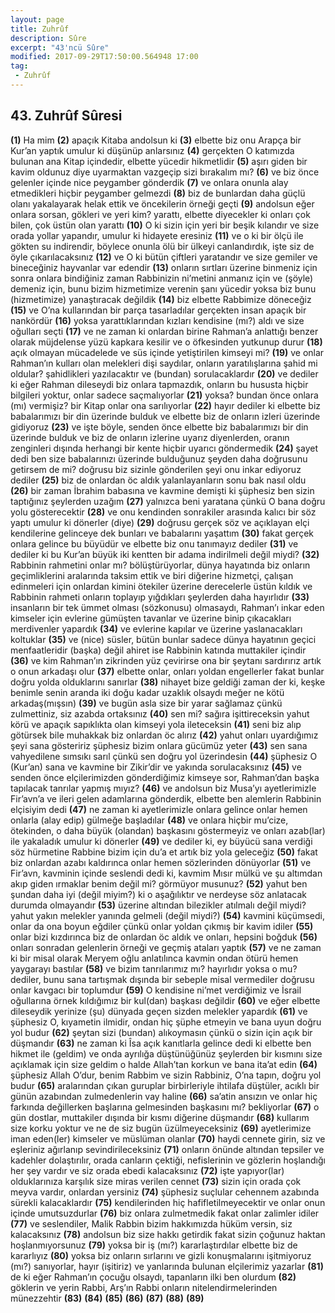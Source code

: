 ```yaml
---
layout: page
title: Zuhrûf
description: Sûre
excerpt: "43'ncü Sûre"
modified: 2017-09-29T17:50:00.564948 17:00
tag: 
 - Zuhrûf
---
```


## 43. Zuhrûf Sûresi

**(1)** Ha mim
**(2)** apaçık Kitaba andolsun ki
**(3)** elbette biz onu Arapça bir Kur’an yaptık umulur ki düşünüp anlarsınız
**(4)** gerçekten O katımızda bulunan ana Kitap içindedir, elbette yücedir hikmetlidir
**(5)** aşırı giden bir kavim oldunuz diye uyarmaktan vazgeçip sizi bırakalım mı?
**(6)** ve biz önce gelenler içinde nice peygamber gönderdik
**(7)** ve onlara onunla alay etmedikleri hiçbir peygamber gelmezdi
**(8)** biz de bunlardan daha güçlü olanı yakalayarak helak ettik ve öncekilerin örneği geçti
**(9)** andolsun eğer onlara sorsan, gökleri ve yeri kim? yarattı, elbette diyecekler ki onları çok bilen, çok üstün olan yarattı
**(10)** O ki sizin için yeri bir beşik kılandır ve size orada yollar yapandır, umulur ki hidayete eresiniz
**(11)** ve o ki bir ölçü ile gökten su indirendir, böylece onunla ölü bir ülkeyi canlandırdık, işte siz de öyle çıkarılacaksınız
**(12)** ve O ki bütün çiftleri yaratandır ve size gemiler ve bineceğiniz hayvanlar var edendir 
**(13)** onların sırtları üzerine binmeniz için sonra onlara bindiğiniz zaman Rabbinizin ni’metini anmanız için ve (şöyle) demeniz için, bunu bizim hizmetimize verenin şanı yücedir yoksa biz bunu (hizmetimize) yanaştıracak değildik
**(14)** biz elbette Rabbimize döneceğiz
**(15)** ve O’na kullarından bir parça tasarladılar gerçekten insan apaçık bir nankördür
**(16)** yoksa yarattıklarından kızları kendisine (mı?) aldı ve size oğulları seçti 
**(17)** ve ne zaman ki onlardan birine Rahman’a anlattığı benzer olarak müjdelense yüzü kapkara kesilir ve o öfkesinden yutkunup durur
**(18)** açık olmayan mücadelede ve süs içinde yetiştirilen kimseyi mi?
**(19)** ve onlar Rahman’ın kulları olan melekleri dişi saydılar, onların yaratılışlarına şahid mi oldular? şahidlikleri yazılacaktır ve (bundan) sorulacaklardır
**(20)** ve dediler ki eğer Rahman dileseydi biz onlara tapmazdık, onların bu hususta hiçbir bilgileri yoktur, onlar sadece saçmalıyorlar
**(21)** yoksa? bundan önce onlara (mı) vermişiz? bir Kitap onlar ona sarılıyorlar
**(22)** hayır dediler ki elbette biz babalarımızı bir din üzerinde bulduk ve elbette biz de onların izleri üzerinde gidiyoruz
**(23)** ve işte böyle, senden önce elbette biz babalarımızı bir din üzerinde bulduk ve biz de onların izlerine uyarız diyenlerden, oranın zenginleri dışında herhangi bir kente hiçbir uyarıcı göndermedik 
**(24)** şayet dedi ben size babalarınızı üzerinde bulduğunuz şeyden daha doğrusunu getirsem de mi? doğrusu biz sizinle gönderilen şeyi onu inkar ediyoruz dediler
**(25)** biz de onlardan öc aldık yalanlayanların sonu bak nasıl oldu 
**(26)** bir zaman İbrahim babasına ve kavmine demişti ki şüphesiz ben sizin taptığınız şeylerden uzağım
**(27)** yalnızca beni yaratana çünkü O bana doğru yolu gösterecektir
**(28)** ve onu kendinden sonrakiler arasında kalıcı bir söz yaptı umulur ki dönerler (diye)
**(29)** doğrusu gerçek söz ve açıklayan elçi kendilerine gelinceye dek bunları ve babalarını yaşattım
**(30)** fakat gerçek onlara gelince bu büyüdür ve elbette biz onu tanımayız dediler 
**(31)** ve dediler ki bu Kur’an büyük iki kentten bir adama indirilmeli değil miydi?
**(32)** Rabbinin rahmetini onlar mı? bölüştürüyorlar, dünya hayatında biz onların geçimliklerini aralarında taksim ettik ve biri diğerine hizmetçi, çalışan edinmeleri için onlardan kimini ötekiler üzerine derecelerle üstün kıldık ve Rabbinin rahmeti onların toplayıp yığdıkları şeylerden daha hayırlıdır
**(33)** insanların bir tek ümmet olması (sözkonusu) olmasaydı, Rahman’ı inkar eden kimseler için evlerine gümüşten tavanlar ve üzerine binip çıkacakları merdivenler yapardık
**(34)** ve evlerine kapılar ve üzerine yaslanacakları koltuklar 
**(35)** ve (nice) süsler, bütün bunlar sadece dünya hayatının geçici menfaatleridir (başka) değil ahiret ise Rabbinin katında muttakiler içindir
**(36)** ve kim Rahman’ın zikrinden yüz çevirirse ona bir şeytanı sardırırız artık o onun arkadaşı olur
**(37)** elbette onlar, onları yoldan engellerler fakat bunlar doğru yolda olduklarını sanırlar
**(38)** nihayet bize geldiği zaman der ki, keşke benimle senin aranda iki doğu kadar uzaklık olsaydı meğer ne kötü arkadaş(mışsın)
**(39)** ve bugün asla size bir yarar sağlamaz çünkü zulmettiniz, siz azabda ortaksınız
**(40)** sen mi? sağıra işittireceksin yahut körü ve apaçık sapıklıkta olan kimseyi yola ileteceksin 
**(41)** seni biz alıp götürsek bile muhakkak biz onlardan öc alırız
**(42)** yahut onları uyardığımız şeyi sana gösteririz şüphesiz bizim onlara gücümüz yeter
**(43)** sen sana vahyedilene sımsıkı sarıl çünkü sen doğru yol üzerindesin
**(44)** şüphesiz O (Kur’an) sana ve kavmine bir Zikir’dir ve yakında sorulacaksınız
**(45)** ve senden önce elçilerimizden gönderdiğimiz kimseye sor, Rahman’dan başka tapılacak tanrılar yapmış mıyız?
**(46)** ve andolsun biz Musa’yı ayetlerimizle Fir’avn’a ve ileri gelen adamlarına gönderdik, elbette ben alemlerin Rabbinin elçisiyim dedi
**(47)** ne zaman ki ayetlerimizle onlara gelince onlar hemen onlarla (alay edip) gülmeğe başladılar
**(48)** ve onlara hiçbir mu’cize, ötekinden, o daha büyük (olandan) başkasını göstermeyiz ve onları azab(lar) ile yakaladık umulur ki dönerler
**(49)** ve dediler ki, ey büyücü sana verdiği söz hürmetine Rabbine bizim için du’a et artık biz yola geleceğiz
**(50)** fakat biz onlardan azabı kaldırınca onlar hemen sözlerinden dönüyorlar
**(51)** ve Fir’avn, kavminin içinde seslendi dedi ki, kavmim Mısır mülkü ve şu altımdan akıp giden ırmaklar benim değil mi? görmüyor musunuz?
**(52)** yahut ben şundan daha iyi (değil miyim?) ki o aşağılıktır ve nerdeyse söz anlatacak durumda olmayandır
**(53)** üzerine altından bilezikler atılmalı değil miydi? yahut yakın melekler yanında gelmeli (değil miydi?)
**(54)** kavmini küçümsedi, onlar da ona boyun eğdiler çünkü onlar yoldan çıkmış bir kavim idiler
**(55)** onlar bizi kızdırınca biz de onlardan öc aldık ve onları, hepsini boğduk
**(56)** onları sonradan gelenlerin örneği ve  geçmiş ataları yaptık
**(57)** ve ne zaman ki bir misal olarak Meryem oğlu anlatılınca kavmin ondan ötürü hemen yaygarayı bastılar
**(58)** ve bizim tanrılarımız mı? hayırlıdır yoksa o mu? dediler, bunu sana tartışmak dışında bir sebeple misal vermediler doğrusu onlar kavgacı bir toplumdur
**(59)** O kendisine ni’met verdiğimiz ve İsrail oğullarına örnek kıldığımız bir kul(dan) başkası değildir
**(60)** ve eğer elbette dileseydik yerinize (şu) dünyada geçen sizden melekler yapardık 
**(61)** ve şüphesiz O, kıyametin ilmidir, ondan hiç şüphe etmeyin ve bana uyun doğru yol budur
**(62)** şeytan sizi (bundan) alıkoymasın çünkü o sizin için açık bir düşmandır
**(63)** ne zaman ki Îsa açık kanıtlarla gelince dedi ki elbette ben hikmet ile (geldim) ve onda ayrılığa düştünüğünüz şeylerden bir kısmını size açıklamak için size geldim o halde Allah’tan korkun ve bana ita’at edin
**(64)** şüphesiz Allah O’dur, benim Rabbim ve sizin Rabbiniz, O’na tapın, doğru yol budur
**(65)** aralarından çıkan guruplar birbirleriyle ihtilafa düştüler, acıklı bir günün azabından zulmedenlerin vay haline
**(66)** sa’atin ansızın ve onlar hiç farkında değillerken başlarına gelmesinden başkasını mı? bekliyorlar
**(67)** o gün dostlar, muttakiler dışında bir kısmı diğerine düşmandır
**(68)** kullarım size korku yoktur ve ne de siz bugün üzülmeyeceksiniz
**(69)** ayetlerimize iman eden(ler) kimseler ve müslüman olanlar
**(70)** haydi cennete girin, siz ve eşleriniz ağırlanıp sevindirileceksiniz
**(71)** onların önünde altından tepsiler ve kadehler dolaştırılır, orada canların çektiği, nefislerinin ve gözlerin hoşlandığı her şey vardır ve siz orada ebedi kalacaksınız
**(72)** işte yapıyor(lar) olduklarınıza karşılık size miras verilen cennet
**(73)** sizin için orada çok meyva vardır, onlardan yersiniz
**(74)** şüphesiz suçlular cehennem azabında sürekli kalacaklardır
**(75)** kendilerinden hiç hafifletilmeyecektir ve onlar onun içinde umutsuzdurlar
**(76)** biz onlara zulmetmedik fakat onlar zalimler idiler
**(77)** ve seslendiler, Malik Rabbin bizim hakkımızda hüküm versin, siz kalacaksınız
**(78)** andolsun biz size hakkı getirdik fakat sizin çoğunuz haktan hoşlanmıyorsunuz
**(79)** yoksa bir iş (mı?) kararlaştırdılar elbette biz de kararlıyız
**(80)** yoksa biz onların sırlarını ve gizli konuşmalarını işitmiyoruz (mı?) sanıyorlar, hayır (işitiriz) ve yanlarında bulunan elçilerimiz yazarlar
**(81)** de ki eğer Rahman’ın çocuğu olsaydı, tapanların ilki ben olurdum
**(82)** göklerin ve yerin Rabbi, Arş’ın Rabbi onların nitelendirmelerinden münezzehtir 
**(83)** 
**(84)** 
**(85)** 
**(86)** 
**(87)** 
**(88)** 
**(89)** 

